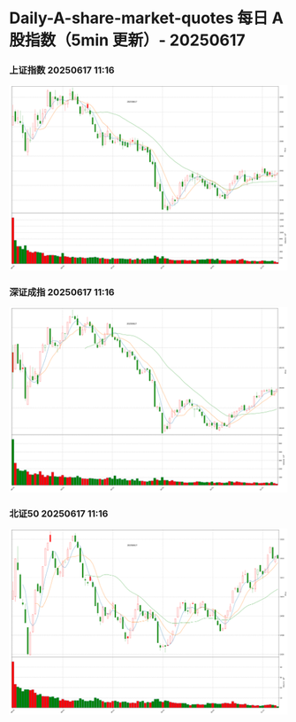 
# Daily-A-share-market-quotes 每日 A 股指数（5min 更新）- 20250617

### 上证指数 20250617 11:16
![](./fig/2025/6/20250617-sh000001.png)

### 深证成指 20250617 11:16
![](./fig/2025/6/20250617-sz399001.png)

### 北证50 20250617 11:16
![](./fig/2025/6/20250617-bj899050.png)
